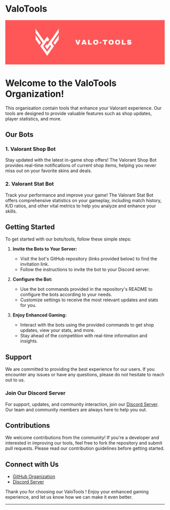 # ValoTools

![Banner](https://github.com/valoTools/.github/blob/main/profile/2-1.png)



# Welcome to the ValoTools Organization!

This organisation contain tools that enhance your Valorant experience. Our tools are designed to provide valuable features such as shop updates, player statistics, and more.

## Our Bots

### 1. Valorant Shop Bot
Stay updated with the latest in-game shop offers! The Valorant Shop Bot provides real-time notifications of current shop items, helping you never miss out on your favorite skins and deals.

### 2. Valorant Stat Bot
Track your performance and improve your game! The Valorant Stat Bot offers comprehensive statistics on your gameplay, including match history, K/D ratios, and other vital metrics to help you analyze and enhance your skills.

## Getting Started

To get started with our bots/tools, follow these simple steps:

1. **Invite the Bots to Your Server:**
   - Visit the bot's GitHub repository (links provided below) to find the invitation link.
   - Follow the instructions to invite the bot to your Discord server.

2. **Configure the Bot:**
   - Use the bot commands provided in the repository's README to configure the bots according to your needs.
   - Customize settings to receive the most relevant updates and stats for you.

3. **Enjoy Enhanced Gaming:**
   - Interact with the bots using the provided commands to get shop updates, view your stats, and more.
   - Stay ahead of the competition with real-time information and insights.

## Support

We are committed to providing the best experience for our users. If you encounter any issues or have any questions, please do not hesitate to reach out to us.

### Join Our Discord Server

For support, updates, and community interaction, join our [Discord Server](https://discord.gg/m5mSyTV7RR). Our team and community members are always here to help you out.



## Contributions

We welcome contributions from the community! If you're a developer and interested in improving our tools, feel free to fork the repository and submit pull requests. Please read our contribution guidelines before getting started.

## Connect with Us

- [GitHub Organization](https://github.com/valoTools/)
- [Discord Server](https://discord.gg/m5mSyTV7RR)


Thank you for choosing our ValoTools ! Enjoy your enhanced gaming experience, and let us know how we can make it even better.

---
